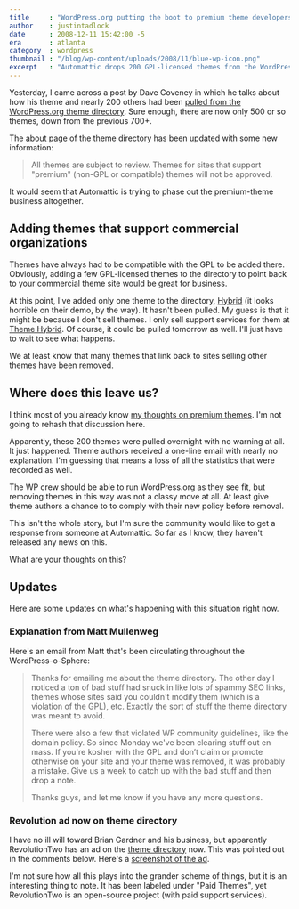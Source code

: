 ```yaml
---
title     : "WordPress.org putting the boot to premium theme developers"
author    : justintadlock
date      : 2008-12-11 15:42:00 -5
era       : atlanta
category  : wordpress
thumbnail : "/blog/wp-content/uploads/2008/11/blue-wp-icon.png"
excerpt   : "Automattic drops 200 GPL-licensed themes from the WordPress.org theme directory with little notice.  What's your take on this?"
---
```


Yesterday, I came across a post by Dave Coveney in which he talks about how his theme and nearly 200 others had been <a href="http://spectacu.la/wordpressorg-pull-200-gpl-themes/" title="WordPress.org pulls 200 GPL Themes">pulled from the WordPress.org theme directory</a>.  Sure enough, there are now only 500 or so themes, down from the previous 700+.

The <a href="http://wordpress.org/extend/themes/about" title="About the WordPress themes directory">about page</a> of the theme directory has been updated with some new information:

<blockquote>
All themes are subject to review. Themes for sites that support "premium" (non-GPL or compatible) themes will not be approved.
</blockquote>

It would seem that Automattic is trying to phase out the premium-theme business altogether.

<!--more-->

<h2>Adding themes that support commercial organizations</h2>

Themes have always had to be compatible with the GPL to be added there.  Obviously, adding a few GPL-licensed themes to the directory to point back to your commercial theme site would be great for business.

At this point, I've added only one theme to the directory, <a href="http://wordpress.org/extend/themes/hybrid" title="Hybrid WordPress theme">Hybrid</a> (it looks horrible on their demo, by the way).  It hasn't been pulled.  My guess is that it might be because I don't sell themes.  I only sell support services for them at <a href="http://themehybrid.com" title="Theme Hybrid WordPress themes club">Theme Hybrid</a>.   Of course, it could be pulled tomorrow as well.  I'll just have to wait to see what happens.

We at least know that many themes that link back to sites selling other themes have been removed.

<h2>Where does this leave us?</h2>

I think most of you already know <a href="http://justintadlock.com/archives/2008/05/29/screw-the-premium-theme-market" title="Screw the premium theme market">my thoughts on premium themes</a>.  I'm not going to rehash that discussion here.

Apparently, these 200 themes were pulled overnight with no warning at all.  It just happened.  Theme authors received a one-line email with nearly no explanation.  I'm guessing that means a loss of all the statistics that were recorded as well.

The WP crew should be able to run WordPress.org as they see fit, but removing themes in this way was not a classy move at all.  At least give theme authors a chance to to comply with their new policy before removal.

This isn't the whole story, but I'm sure the community would like to get a response from someone at Automattic.  So far as I know, they haven't released any news on this.

What are your thoughts on this?

<h2>Updates</h2>

Here are some updates on what's happening with this situation right now.

<h3>Explanation from Matt Mullenweg</h3>

Here's an email from Matt that's been circulating throughout the WordPress-o-Sphere:

<blockquote>
Thanks for emailing me about the theme directory. The other day I noticed a ton of bad stuff had snuck in like lots of spammy SEO links, themes whose sites said you couldn't modify them (which is a violation of the GPL), etc. Exactly the sort of stuff the theme directory was meant to avoid.

There were also a few that violated WP community guidelines, like the domain policy. So since Monday we've been clearing stuff out en mass. If you're kosher with the GPL and don’t claim or promote otherwise on your site and your theme was removed, it was probably a mistake. Give us a week to catch up with the bad stuff and then drop a note.

Thanks guys, and let me know if you have any more questions.
</blockquote>

<h3>Revolution ad now on theme directory</h3>

I have no ill will toward Brian Gardner and his business, but apparently RevolutionTwo has an ad on the <a href="http://wordpress.org/extend/themes" title="WordPress themes directory">theme directory</a> now.  This was pointed out in the comments below.  Here's a <a href="http://justintadlock.com/blog/wp-content/uploads/2008/12/revolution-ad-wordpress.png" title="Revolution ad on the WordPress.org theme directory">screenshot of the ad</a>.

I'm not sure how all this plays into the grander scheme of things, but it is an interesting thing to note.  It has been labeled under "Paid Themes", yet RevolutionTwo is an open-source project (with paid support services).
